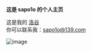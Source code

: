 **这是 sapo1o 的个人主页**

这是我的 [洛谷](https://www.luogu.com.cn/user/997236)  
你可以联系我：<sapo1o@139.com>

![image](https://cdn.luogu.com.cn/upload/image_hosting/3z37rtoa.png)

